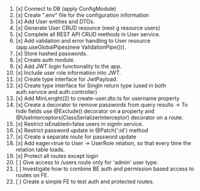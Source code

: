1. [x] Connect to DB (apply ConfigModule)
2. [x] Create ".env" file for the configuration information
3. [x] Add User entities and DTOs.
4. [x] Generate User CRUD resource (nest g resource users)
5. [x] Complete all REST API CRUD methods in User service.
6. [x] Add validation and error handling to User resource (app.useGlobalPipes(new ValidationPipe())).
7. [x] Store hashed passwords.
8. [x] Create auth module.
9. [x] Add JWT login functionality to the app.
10. [x] Include user role information into JWT.
11. [x] Create type interface for JwtPayload.
12. [x] Create type interface for SingIn return type (used in both auth.service and auth.controller)
13. [x] Add MinLenght(2) to create-user.dto.ts for username property
14. [x] Create a decorator to remove passwords from query results -> To hide fields use @Exclude() decorator on a property and @UseInterceptors(ClassSerializerInterceptor) decorator on a route.
15. [x] Restrict isEnabled=false users in signIn service.
16. [x] Restrict password update in @Patch(':id') method
17. [x] Create a separate route for password update
18. [x] Add eager=true to User -> UserRole relation, so that every time the relation table loads.
19. [x] Protect all routes except login
20. [ ] Give access to /users route only for 'admin' user type.
21. [ ] Investigate how to combine BE auth and permission based access to routes on FE.
22. [ ] Create a simple FE to test auth and protected routes.
